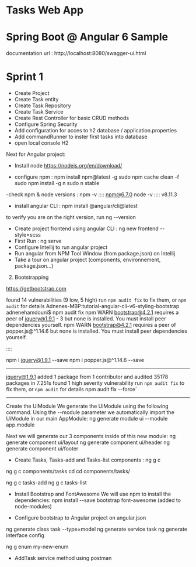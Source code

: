 # Tasks Web App

# Spring Boot @ Angular 6 Sample

documentation url : http://localhost:8080/swagger-ui.html

# Sprint 1

- Create Project
- Create Task entity
- Create Task Repository
- Create Task Service
- Create Rest Controller for basic CRUD methods
- Configure Spring Security
- Add configuration for acces to h2 database / application.properties 
- Add commandRunner to inster first tasks into database
- open local console H2

Next for Angular project:

- Install node https://nodejs.org/en/download/

- configure npm : npm install npm@latest -g
sudo npm cache clean -f
sudo npm install -g n
sudo n stable

-check npm & node versions : 
npm -v :::: npm@6.7.0
node -v :::: v8.11.3


- install angular CLI : npm install @angular/cli@latest

to verify you are on the right version, run ng --version

- Create project frontend using angular CLI : ng new frontend --style=scss
- First Run : ng serve
- Configure Intellij to run angular project
- Run angular from NPM Tool Window (from package.json) on Intellij
- Take a tour on angular project (components, environnement, package.json...)


2. Bootstrapping

https://getbootstrap.com

found 14 vulnerabilities (9 low, 5 high)
  run `npm audit fix` to fix them, or `npm audit` for details
Adnenes-MBP:tutorial-angular-cli-v6-styling-bootstrap adnenehamdouni$ npm audit fix
npm WARN bootstrap@4.2.1 requires a peer of jquery@1.9.1 - 3 but none is installed. You must install peer dependencies yourself.
npm WARN bootstrap@4.2.1 requires a peer of popper.js@^1.14.6 but none is installed. You must install peer dependencies yourself.

:::: 

npm i jquery@1.9.1 --save
npm i popper.js@^1.14.6 --save

----------
 jquery@1.9.1
added 1 package from 1 contributor and audited 35178 packages in 7.251s
found 1 high severity vulnerability
  run `npm audit fix` to fix them, or `npm audit` for details
npm audit fix --force`

----------

Create the UiModule
We generate the UiModule using the following command. Using the --module parameter we automatically import the UiModule in our main AppModule:
ng generate module ui --module app.module

Next we will generate our 3 components inside of this new module:
ng generate component ui/layout
ng generate component ui/header
ng generate component ui/footer


- Create Tasks, Tasks-add and Tasks-list components : ng g c

ng g c components/tasks
cd cd components/tasks/

ng g c tasks-add
ng g c tasks-list

- Install Bootstrap and FontAwesome
  We will use npm to install the dependencies:
  npm install --save bootstrap font-awesome (added to node-modules)


- Configure bootstrap to Angular project on angular.json


ng generate class task --type=model
ng generate service task
ng generate interface config

ng g enum my-new-enum


- AddTask service method
using postman 

